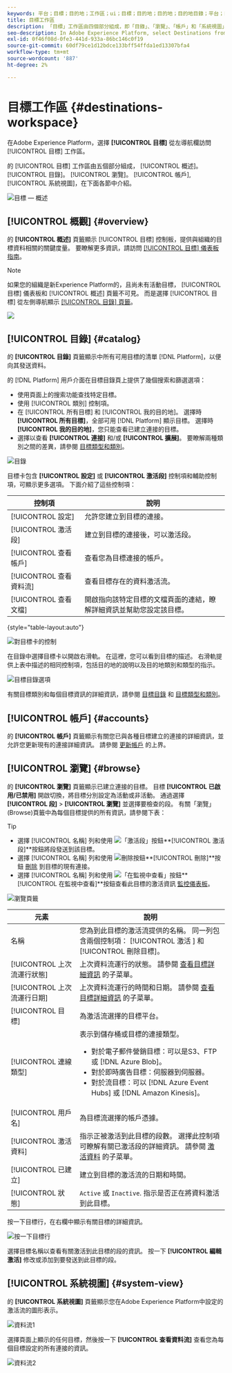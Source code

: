 ```yaml
---
keywords: 平台；目標；目的地；工作區；ui；目標；目的地；目的地；目的地目錄；平台；目的地；工作區；工作區；ui；目的地；目的地；目的地目錄；
title: 目標工作區
description: 「目標」工作區由四個部分組成，即「目錄」、「瀏覽」、「帳戶」和「系統視圖」。 下面各節介紹了這些內容。
seo-description: In Adobe Experience Platform, select Destinations from the left navigation bar to access the destinations workspace.
exl-id: 0f46f08d-0fe3-441d-933a-86bc146c0f19
source-git-commit: 60df79ce1d12bdce133bff54ffda1ed13307bfa4
workflow-type: tm+mt
source-wordcount: '887'
ht-degree: 2%

---
```


# 目標工作區 {#destinations-workspace}

在Adobe Experience Platform，選擇 **[!UICONTROL 目標]** 從左導航欄訪問 [!UICONTROL 目標] 工作區。

的 [!UICONTROL 目標] 工作區由五個部分組成， [!UICONTROL 概述]。 [!UICONTROL 目錄]。 [!UICONTROL 瀏覽]。 [!UICONTROL 帳戶], [!UICONTROL 系統視圖]，在下面各節中介紹。

![目標 — 概述](../assets/ui/workspace/destinations-overview.png)

## [!UICONTROL 概觀] {#overview}

的 **[!UICONTROL 概述]** 頁籤顯示 [!UICONTROL 目標] 控制板，提供與組織的目標資料相關的關鍵度量。 要瞭解更多資訊，請訪問 [[!UICONTROL 目標] 儀表板指南](../../dashboards/guides/destinations.md)。

>[!NOTE]
>
>如果您的組織是新Experience Platform的，且尚未有活動目標， [!UICONTROL 目標] 儀表板和 [!UICONTROL 概述] 頁籤不可見。 而是選擇 [!UICONTROL 目標] 從左側導航顯示 [[!UICONTROL 目錄] 頁籤](#catalog)。

![](../../dashboards/images/destinations/dashboard-overview.png)

## [!UICONTROL 目錄] {#catalog}

的 **[!UICONTROL 目錄]** 頁籤顯示中所有可用目標的清單 [!DNL Platform]，以便向其發送資料。

的 [!DNL Platform] 用戶介面在目標目錄頁上提供了幾個搜索和篩選選項：

* 使用頁面上的搜索功能查找特定目標。
* 使用 [!UICONTROL 類別] 控制項。
* 在 [!UICONTROL 所有目標] 和 [!UICONTROL 我的目的地]。 選擇時 **[!UICONTROL 所有目標]**，全部可用 [!DNL Platform] 顯示目標。 選擇時 **[!UICONTROL 我的目的地]**，您只能查看已建立連接的目標。
* 選擇以查看 **[!UICONTROL 連接]** 和/或 **[!UICONTROL 擴展]**。 要瞭解兩種類別之間的差異，請參閱 [目標類型和類別](../destination-types.md)。

![目錄](../assets/ui/workspace/catalog.png)

目標卡包含 **[!UICONTROL 設定]** 或 **[!UICONTROL 激活段]** 控制項和輔助控制項，可顯示更多選項。 下面介紹了這些控制項：

| 控制項 | 說明 |
|---------|----------|
| [!UICONTROL 設定] | 允許您建立到目標的連接。 |
| [!UICONTROL 激活段] | 建立到目標的連接後，可以激活段。 |
| [!UICONTROL 查看帳戶] | 查看您為目標連接的帳戶。 |
| [!UICONTROL 查看資料流] | 查看目標存在的資料激活流。 |
| [!UICONTROL 查看文檔] | 開啟指向該特定目標的文檔頁面的連結，瞭解詳細資訊並幫助您設定該目標。 |

{style=&quot;table-layout:auto&quot;}

![對目標卡的控制](../assets/ui/workspace/destination-card-options.png)

在目錄中選擇目標卡以開啟右滑軌。 在這裡，您可以看到目標的描述。 右滑軌提供上表中描述的相同控制項，包括目的地的說明以及目的地類別和類型的指示。

![目標目錄選項](../assets/ui/workspace/destination-right-rail.png)

有關目標類別和每個目標資訊的詳細資訊，請參閱 [目標目錄](../catalog/overview.md) 和 [目標類型和類別](../destination-types.md)。

## [!UICONTROL 帳戶] {#accounts}

的 **[!UICONTROL 帳戶]** 頁籤顯示有關您已與各種目標建立的連接的詳細資訊，並允許您更新現有的連接詳細資訊。 請參閱 [更新帳戶](update-accounts.md) 的上界。

## [!UICONTROL 瀏覽] {#browse}

的 **[!UICONTROL 瀏覽]** 頁籤顯示已建立連接的目標。 目標 **[!UICONTROL 已啟用/已禁用]** 開啟切換，將目標分別設定為活動或非活動。 通過選擇 **[!UICONTROL 段]** > **[!UICONTROL 瀏覽]** 並選擇要檢查的段。 有關「瀏覽」(Browse)頁籤中為每個目標提供的所有資訊，請參閱下表：

>[!TIP]
>
> * 選擇 [!UICONTROL 名稱] 列和使用 ![「激活段」按鈕](../assets/ui/workspace/add-data-symbol.png)**[!UICONTROL 激活段&#x200B;]**按鈕將段發送到該目標。
> * 選擇 [!UICONTROL 名稱] 列和使用 ![刪除按鈕](../assets/ui/workspace/delete-destination-symbol.png)**[!UICONTROL 刪除&#x200B;]**按鈕 [刪除](delete-destinations.md) 到目標的現有連接。
> * 選擇 [!UICONTROL 名稱] 列和使用 ![「在監視中查看」按鈕](../assets/ui/workspace/monitoring-icon.png)**[!UICONTROL 在監視中查看&#x200B;]**按鈕查看此目標的激活資訊 [監控儀表板](/help/dataflows/ui/monitor-destinations.md#monitoring-destinations-dashboard)。


![瀏覽頁籤](../assets/ui/workspace/browse-tab.png)

| 元素 | 說明 |
|---------|----------|
| 名稱 | 您為到此目標的激活流提供的名稱。 同一列包含兩個控制項： [!UICONTROL 激活 ] 和 [!UICONTROL 刪除目標]。 |
| [!UICONTROL 上次流運行狀態] | 上次資料流運行的狀態。 請參閱 [查看目標詳細資訊](destination-details-page.md) 的子菜單。 |
| [!UICONTROL 上次流運行日期] | 上次資料流運行的時間和日期。 請參閱 [查看目標詳細資訊](destination-details-page.md) 的子菜單。 |
| [!UICONTROL 目標] | 為激活流選擇的目標平台。 |
| [!UICONTROL 連線類型] | 表示到儲存桶或目標的連接類型。 <ul><li>對於電子郵件營銷目標：可以是S3、FTP或 [!DNL Azure Blob]。</li><li>對於即時廣告目標：伺服器到伺服器。</li><li>對於流目標：可以 [!DNL Azure Event Hubs] 或 [!DNL Amazon Kinesis]。</li></ul> |
| [!UICONTROL 用戶名] | 為目標流選擇的帳戶憑據。 |
| [!UICONTROL 激活資料] | 指示正被激活到此目標的段數。 選擇此控制項可瞭解有關已激活段的詳細資訊。 請參閱 [激活資料](/help/destinations/ui/destination-details-page.md#activation-data) 的子菜單。 |
| [!UICONTROL 已建立] | 建立到目標的激活流的日期和時間。 |
| [!UICONTROL 狀態] | `Active` 或 `Inactive`. 指示是否正在將資料激活到此目標。 |

按一下目標行，在右欄中顯示有關目標的詳細資訊。

![按一下目標行](../assets/ui/workspace/click-destination-row.png)

選擇目標名稱以查看有關激活到此目標的段的資訊。 按一下 **[!UICONTROL 編輯激活]** 修改或添加到要發送到此目標的段。

## [!UICONTROL 系統視圖] {#system-view}

的 **[!UICONTROL 系統視圖]** 頁籤顯示您在Adobe Experience Platform中設定的激活流的圖形表示。

![資料流1](../assets/ui/workspace/data-flows1.png)

選擇頁面上顯示的任何目標，然後按一下 **[!UICONTROL 查看資料流]** 查看您為每個目標設定的所有連接的資訊。

![資料流2](../assets/ui/workspace/data-flows2.png)
